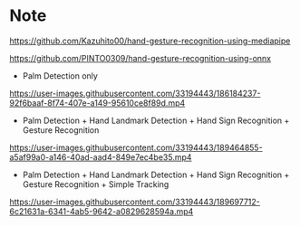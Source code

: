 # Note
https://github.com/Kazuhito00/hand-gesture-recognition-using-mediapipe

https://github.com/PINTO0309/hand-gesture-recognition-using-onnx

- Palm Detection only

https://user-images.githubusercontent.com/33194443/186184237-92f6baaf-8f74-407e-a149-95610ce8f89d.mp4

- Palm Detection + Hand Landmark Detection + Hand Sign Recognition + Gesture Recognition

https://user-images.githubusercontent.com/33194443/189464855-a5af99a0-a146-40ad-aad4-849e7ec4be35.mp4

- Palm Detection + Hand Landmark Detection + Hand Sign Recognition + Gesture Recognition + Simple Tracking

https://user-images.githubusercontent.com/33194443/189697712-6c21631a-6341-4ab5-9642-a0829628594a.mp4

